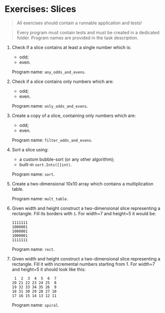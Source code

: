 # Exercises: Slices

> All exercises should contain a runnable application and tests!

> Every program must contain tests and must be created in a dedicated folder.
Program names are provided in the task description.

1. Check if a slice contains at least a single number which is:
    - odd;
    - even.

   Program name: `any_odds_and_evens`.

2. Check if a slice contains only numbers which are:
    - odd;
    - even.

   Program name: `only_odds_and_evens`.

3. Create a copy of a slice, containing only numbers which are:
    - odd;
    - even.

   Program name: `filter_odds_and_evens`.

4. Sort a slice using:
    - a custom bubble-sort (or any other algorithm);
    - built-in `sort.Ints([]int)`.

   Program name: `sort`.

5. Create a two-dimensional 10x10 array which contains a multiplication table.

   Program name: `mult_table`.

6. Given width and height construct a two-dimensional slice representing a
   rectangle. Fill its borders with `1`. For width=7 and height=5 it would be:
   ```
   1111111
   1000001
   1000001
   1000001
   1111111
   ```

   Program name: `rect`.

7. Given width and height construct a two-dimensional slice representing a
   rectangle. Fill it with incremental numbers starting from 1. For width=7 and
   height=5 it should look like this:
   ```
    1  2  3  4  5  6  7
   20 21 22 23 24 25  8
   19 32 33 34 35 26  9
   18 31 30 29 28 27 10
   17 16 15 14 13 12 11
   ```

   Program name: `spiral`.